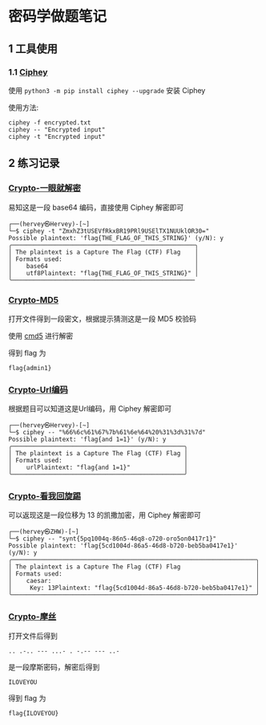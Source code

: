 # 密码学做题笔记

## 1 工具使用

### 1.1  [Ciphey](https://github.com/Ciphey/Ciphey)

使用 `python3 -m pip install ciphey --upgrade` 安装 Ciphey

使用方法:

```shell
ciphey -f encrypted.txt
ciphey -- "Encrypted input"
ciphey -t "Encrypted input"
```

## 2 练习记录

### [Crypto-一眼就解密](https://buuoj.cn/challenges#%E4%B8%80%E7%9C%BC%E5%B0%B1%E8%A7%A3%E5%AF%86)

易知这是一段 base64 编码，直接使用 Ciphey 解密即可

```shell
┌──(hervey㉿Hervey)-[~]
└─$ ciphey -t "ZmxhZ3tUSEVfRkxBR19PRl9USElTX1NUUklOR30="
Possible plaintext: 'flag{THE_FLAG_OF_THIS_STRING}' (y/N): y
╭───────────────────────────────────────────────────╮
│ The plaintext is a Capture The Flag (CTF) Flag    │
│ Formats used:                                     │
│    base64                                         │
│    utf8Plaintext: "flag{THE_FLAG_OF_THIS_STRING}" │
╰───────────────────────────────────────────────────
```

### [Crypto-MD5](https://buuoj.cn/challenges#MD5)

打开文件得到一段密文，根据提示猜测这是一段 MD5 校验码

使用 [cmd5](https://www.cmd5.org/) 进行解密

得到 flag 为

```plain
flag{admin1}
```

### [Crypto-Url编码](https://buuoj.cn/challenges#Url%E7%BC%96%E7%A0%81)

根据题目可以知道这是Url编码，用 Ciphey 解密即可

```shell
┌──(hervey㉿Hervey)-[~]
└─$ ciphey -- "%66%6c%61%67%7b%61%6e%64%20%31%3d%31%7d"
Possible plaintext: 'flag{and 1=1}' (y/N): y
╭────────────────────────────────────────────────╮
│ The plaintext is a Capture The Flag (CTF) Flag │
│ Formats used:                                  │
│    urlPlaintext: "flag{and 1=1}"               │
╰────────────────────────────────────────────────╯
```

### [Crypto-看我回旋踢](https://buuoj.cn/challenges#%E7%9C%8B%E6%88%91%E5%9B%9E%E6%97%8B%E8%B8%A2)

可以返现这是一段位移为 13 的凯撒加密，用 Ciphey 解密即可

```shell
┌──(hervey㉿ZHW)-[~]
└─$ ciphey -- "synt{5pq1004q-86n5-46q8-o720-oro5on0417r1}"
Possible plaintext: 'flag{5cd1004d-86a5-46d8-b720-beb5ba0417e1}' (y/N): y
╭────────────────────────────────────────────────────────────────────╮
│ The plaintext is a Capture The Flag (CTF) Flag                     │
│ Formats used:                                                      │
│    caesar:                                                         │
│     Key: 13Plaintext: "flag{5cd1004d-86a5-46d8-b720-beb5ba0417e1}" │
╰────────────────────────────────────────────────────────────────────╯
```

### [Crypto-摩丝](https://buuoj.cn/challenges#%E6%91%A9%E4%B8%9D)

打开文件后得到

```plain
.. .-.. --- ...- . -.-- --- ..-
```

是一段摩斯密码，解密后得到

```plain
ILOVEYOU
```

得到 flag 为

```plain
flag{ILOVEYOU}
```
